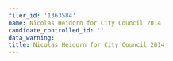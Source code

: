 ```yaml
---
filer_id: '1363584'
name: Nicolas Heidorn for City Council 2014
candidate_controlled_id: ''
data_warning:
title: Nicolas Heidorn for City Council 2014
---
```

